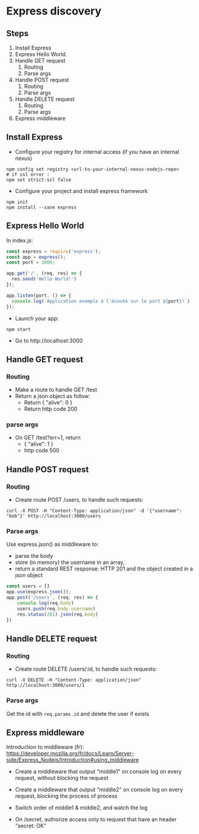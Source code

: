 # Express discovery

## Steps

1. Install Express
1. Express Hello World
1. Handle GET request
    1. Routing
    1. Parse args
1. Handle POST request
    1. Routing
    2. Parse args
1. Handle DELETE request
    1. Routing
    2. Parse args
1. Express middleware


## Install Express

* Configure your registry for internal access (if you have an internal nexus)
```shell
npm config set registry <url-to-your-internal-nexus-nodejs-repo>
# if ssl error :
npm set strict-ssl false
```

* Configure your project and install express framework
```shell
npm init
npm install --save express
```

## Express Hello World

In index.js:
```js
const express = require('express');
const app = express();
const port = 3000;

app.get('/', (req, res) => {
  res.send('Hello World!')
});

app.listen(port, () => {
  console.log(`Application exemple à l'écoute sur le port ${port}!`)
});
```

* Launch your app:
```shell
npm start
```

* Go to http://localhost:3000


## Handle GET request
### Routing

* Make a route to handle GET /test
* Return a json object as follow:
  * Return { "alive": 0 }
  * Return http code 200

### parse args

* On GET /test?err=1, return
  * { "alive": 1 }
  * http code 500

## Handle POST request
### Routing

* Create route POST /users, to handle such requests: 
```shell
curl -X POST -H "Content-Type: application/json" -d '{"username": "bob"}' http://localhost:3000/users 
```

### Parse args

Use express.json() as middleware to:
* parse the body 
* store (in memory) the username in an array, 
* return a standard REST response: HTTP 201 and the object created in a json object

```js
const users = []
app.use(express.json());
app.post('/users', (req, res) => {
    console.log(req.body)
    users.push(req.body.username)
    res.status(201).json(req.body)
})
```

## Handle DELETE request
### Routing

* Create route DELETE /users/:id, to handle such requests: 
```shell
curl -X DELETE -H "Content-Type: application/json" http://localhost:3000/users/1 
```

### Parse args

Get the id with ```req.params.id``` and delete the user if exists

## Express middleware

Introduction to middleware (fr): https://developer.mozilla.org/fr/docs/Learn/Server-side/Express_Nodejs/Introduction#using_middleware

* Create a middleware that output "middle1" on console log on every request, without blocking the request
* Create a middleware that output "middle2" on console log on every request, blocking the process of process
* Switch order of middle1 & middle2, and watch the log

* On /secret, authorize access only to request that have an header "secret: OK"
